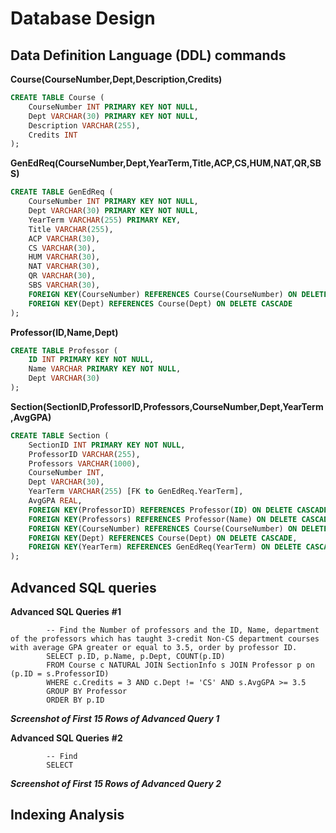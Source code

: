 # Database Design

## Data Definition Language (DDL) commands

**Course(CourseNumber,Dept,Description,Credits)**
```sql
CREATE TABLE Course (
    CourseNumber INT PRIMARY KEY NOT NULL, 
    Dept VARCHAR(30) PRIMARY KEY NOT NULL, 
    Description VARCHAR(255), 
    Credits INT
); 
```

**GenEdReq(CourseNumber,Dept,YearTerm,Title,ACP,CS,HUM,NAT,QR,SBS)**
```sql
CREATE TABLE GenEdReq (
    CourseNumber INT PRIMARY KEY NOT NULL, 
    Dept VARCHAR(30) PRIMARY KEY NOT NULL, 
    YearTerm VARCHAR(255) PRIMARY KEY, 
    Title VARCHAR(255), 
    ACP VARCHAR(30), 
    CS VARCHAR(30), 
    HUM VARCHAR(30), 
    NAT VARCHAR(30), 
    QR VARCHAR(30), 
    SBS VARCHAR(30),
    FOREIGN KEY(CourseNumber) REFERENCES Course(CourseNumber) ON DELETE CASCADE, 
    FOREIGN KEY(Dept) REFERENCES Course(Dept) ON DELETE CASCADE
); 
```

**Professor(ID,Name,Dept)**
```sql
CREATE TABLE Professor (
    ID INT PRIMARY KEY NOT NULL, 
    Name VARCHAR PRIMARY KEY NOT NULL, 
    Dept VARCHAR(30)
); 
```

**Section(SectionID,ProfessorID,Professors,CourseNumber,Dept,YearTerm,AvgGPA)**
```sql
CREATE TABLE Section (
    SectionID INT PRIMARY KEY NOT NULL, 
    ProfessorID VARCHAR(255), 
    Professors VARCHAR(1000), 
    CourseNumber INT, 
    Dept VARCHAR(30), 
    YearTerm VARCHAR(255) [FK to GenEdReq.YearTerm], 
    AvgGPA REAL,
    FOREIGN KEY(ProfessorID) REFERENCES Professor(ID) ON DELETE CASCADE, 
    FOREIGN KEY(Professors) REFERENCES Professor(Name) ON DELETE CASCADE,
    FOREIGN KEY(CourseNumber) REFERENCES Course(CourseNumber) ON DELETE CASCADE, 
    FOREIGN KEY(Dept) REFERENCES Course(Dept) ON DELETE CASCADE,
    FOREIGN KEY(YearTerm) REFERENCES GenEdReq(YearTerm) ON DELETE CASCADE
); 
```

## Advanced SQL queries
  
  **Advanced SQL Queries**
    **#1**    
    
            -- Find the Number of professors and the ID, Name, department of the professors which has taught 3-credit Non-CS department courses with average GPA greater or equal to 3.5, order by professor ID. 
            SELECT p.ID, p.Name, p.Dept, COUNT(p.ID)
            FROM Course c NATURAL JOIN SectionInfo s JOIN Professor p on (p.ID = s.ProfessorID)
            WHERE c.Credits = 3 AND c.Dept != 'CS' AND s.AvgGPA >= 3.5
            GROUP BY Professor
            ORDER BY p.ID

  ***Screenshot of First 15 Rows of Advanced Query 1*** 
                                
  **Advanced SQL Queries**
    **#2**    
    
            -- Find 
            SELECT 

   ***Screenshot of First 15 Rows of Advanced Query 2*** 

## Indexing Analysis